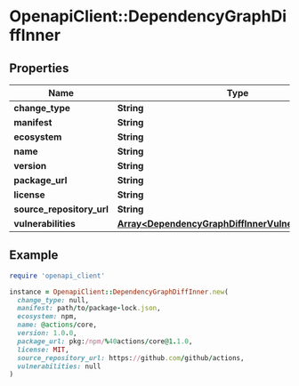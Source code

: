 # OpenapiClient::DependencyGraphDiffInner

## Properties

| Name | Type | Description | Notes |
| ---- | ---- | ----------- | ----- |
| **change_type** | **String** |  |  |
| **manifest** | **String** |  |  |
| **ecosystem** | **String** |  |  |
| **name** | **String** |  |  |
| **version** | **String** |  |  |
| **package_url** | **String** |  |  |
| **license** | **String** |  |  |
| **source_repository_url** | **String** |  |  |
| **vulnerabilities** | [**Array&lt;DependencyGraphDiffInnerVulnerabilitiesInner&gt;**](DependencyGraphDiffInnerVulnerabilitiesInner.md) |  |  |

## Example

```ruby
require 'openapi_client'

instance = OpenapiClient::DependencyGraphDiffInner.new(
  change_type: null,
  manifest: path/to/package-lock.json,
  ecosystem: npm,
  name: @actions/core,
  version: 1.0.0,
  package_url: pkg:/npm/%40actions/core@1.1.0,
  license: MIT,
  source_repository_url: https://github.com/github/actions,
  vulnerabilities: null
)
```

